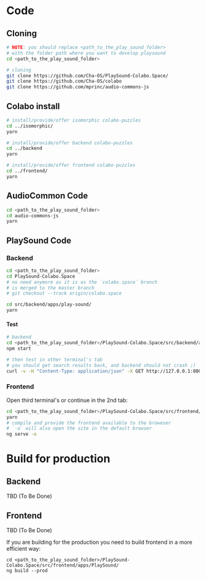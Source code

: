 # Code

## Cloning

```sh
# NOTE: you should replace <path_to_the_play_sound_folder> 
# with the folder path where you want to develop playsound
cd <path_to_the_play_sound_folder>

# cloning
git clone https://github.com/Cha-OS/PlaySound-Colabo.Space/
git clone https://github.com/Cha-OS/colabo
git clone https://github.com/mprinc/audio-commons-js
```

## Colabo install

```sh
# install/provide/offer isomorphic colabo-puzzles
cd ../isomorphic/
yarn

# install/provide/offer backend colabo-puzzles
cd ../backend
yarn

# install/provide/offer frontend colabo-puzzles
cd ../frontend/
yarn
```

## AudioCommon Code

```sh
cd <path_to_the_play_sound_folder>
cd audio-commons-js
yarn
```

## PlaySound Code

### Backend

```sh
cd <path_to_the_play_sound_folder>
cd PlaySound-Colabo.Space
# no need anymore as it is as the `colabo.space` branch
# is merged to the master branch
# git checkout --track origin/colabo.space

cd src/backend/apps/play-sound/
yarn
```

#### Test

```sh
# backend
cd <path_to_the_play_sound_folder>/PlaySound-Colabo.Space/src/backend/apps/play-sound/
npm start

# then test in other terminal's tab
# you should get search results back, and backend should not crash ;)
curl -v -H "Content-Type: application/json" -X GET http://127.0.0.1:8005/search-sounds/bird
```

### Frontend

Open third terminal's or continue in the 2nd tab:

```sh
cd <path_to_the_play_sound_folder>/PlaySound-Colabo.Space/src/frontend/apps/PlaySound/
yarn
# compile and provide the frontend available to the broweser
# `-o` will also open the site in the default browser
ng serve -o
```

# Build for production

## Backend

TBD (To Be Done)

## Frontend

TBD (To Be Done)

If you are building for the production you need to build frontend in a more efficient way:

```
cd <path_to_the_play_sound_folder>/PlaySound-Colabo.Space/src/frontend/apps/PlaySound/
ng build --prod
```